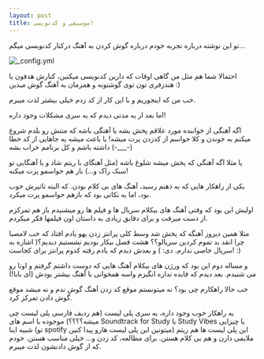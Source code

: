 ```yaml
---
layout: post
title: موسیقی و کدنویسی!
---
```


تو این نوشته درباره تجربه خودم درباره گوش کردن به آهنگ درکنار کدنویسی میگم...

![_config.yml](https://files.virgool.io/upload/users/45903/posts/vajdctldlkju/liv9e8c1kwso.png)

احتمالا شما هم مثل من گاهی اوقات که دارین کدنویسی میکنین، کنارش هدفون یا هندزفری تون توی گوشتونه و همزمان به آهنگ گوش میدین :)

خب من که اینجوریم و با این کار از کد زدم خیلی بیشتر لذت میبرم.

اما بعد از یه مدتی دیدم که یه سری مشکلات وجود داره!

اگه آهنگی از خواننده مورد علاقم پخش بشه یا آهنگی باشه که متنش رو بلدم شروع میکنم به خوندن و کلا حواسم از کدزدن پرت میشه! یا باعث میشه یه جاهایی از کد خطا داشته باشم و کل برنامم خراب بشه (-___-)

یا مثلا اگه آهنگی که پخش میشه شلوغ باشه (مثل آهنگای با ریتم شاد و یا آهنگایی تو سبک راک و...) باز هم حواسمو پرت میکنه!

یکی از راهکار هایی که به ذهنم رسید، آهنگ های بی کلام بودن. که البته تاثیرش خوب بود، اما یه نکاتی بود که بازهم حواسمو پرت میکرد.

اولیش این بود که وقتی آهنگ های بیکلام سریال ها و فیلم ها رو میشنیدم باز هم تمرکزم از دست میرفت و برای دقایق زیادی به داستان اون فیلمها فکر میکردم.

مثلا همین دیروز آهنگه که پخش شد وسط کلی پرانتز زدن یهو یادم افتاد که خب لامصبا چرا انقد بد تموم کردین سریالو؟؟ هشت فصل بیکار بودیم نشستیم دیدیم؟( اشاره به سریال خاصی ندارم. دی: ) و بعدش دیدم که یادم رفته کدوم پرانتز برای کجاست! :)

و مساله دوم این بود که ورژن های بیکلام آهنگ هایی که دوست داشتم گرفتم و اونا رو می شنیدم. بعد دیدم که فایده نداره انگیزم واسه همخوانی با آهنگ بیشتر بودش (ای بابا!)

خب حالا راهکارم چی بود؟ نه میتونستم موقع کد زدن آهنگ گوش ندم و نه میشد موقع گوش دادن تمرکز کرد.

یه راهکار خوب وجود داره، یه سری پلی لیست (هم ردیف فارسی پلی لیست چی میشه؟؟؟؟) موجوده با اسم های Soundtrack for Study یا Study Vibes یا چیزایی شبیه اینا (تو spotify میتونین این پلی لیست هارو پیدا کنین) این پلی لیست ها هم ریتم ملایمی دارن و هم بی کلام هستن. برای مطالعه، کد زدن و... خیلی مناسب هستن. خودم که از گوش دادنشون لذت میبرم.
